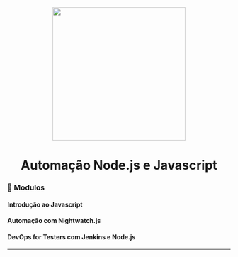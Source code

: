 <div align="center">
    <img src="https://dojo.qaninja.com.br/upload/others/181220201608333711logo-site.png" width="300">
    <h1>Automação Node.js e Javascript</h1>
</div>

### :memo: Modulos

#### Introdução ao Javascript 
#### Automação com Nightwatch.js
#### DevOps for Testers com Jenkins e Node.js

<hr>